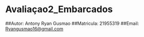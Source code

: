 # Avaliaçao2_Embarcados
##Autor: Antony Ryan Gusmao 
##Matricula: 21955319
##Email: Ryangusmao16@gmail.com
